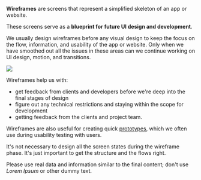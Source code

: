 **Wireframes** are screens that represent a simplified skeleton of an app or website.

These screens serve as a **blueprint for future UI design and development**.

We usually design wireframes before any visual design to keep the focus on the flow, information, and usability of the app or website. Only when we have smoothed out all the issues in these areas can we continue working on UI design, motion, and transitions.

![](/img/designprocess-wireframes.png)

Wireframes help us with:

- get feedback from clients and developers before we're deep into the final stages of design
- figure out any technical restrictions and staying within the scope for development
- getting feedback from the clients and project team.

Wireframes are also useful for creating quick [prototypes](https://infinum.com/handbook/books/design/design-process/discovery/prototype), which we often use during usability testing with users.

It's not necessary to design all the screen states during the wireframe phase. It's just important to get the structure and the flows right.

Please use real data and information similar to the final content; don't use *Lorem Ipsum* or other dummy text.

